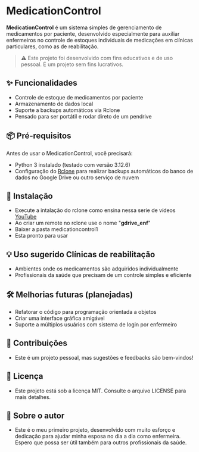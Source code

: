 # MedicationControl

**MedicationControl** é um sistema simples de gerenciamento de medicamentos por paciente, desenvolvido especialmente para auxiliar enfermeiros no controle de estoques individuais de medicações em clínicas particulares, como as de reabilitação.

> ⚠️ Este projeto foi desenvolvido com fins educativos e de uso pessoal. É um projeto sem fins lucrativos.

## ✨ Funcionalidades

- Controle de estoque de medicamentos por paciente
- Armazenamento de dados local
- Suporte a backups automáticos via Rclone
- Pensado para ser portátil e rodar direto de um pendrive

## 📦 Pré-requisitos

Antes de usar o MedicationControl, você precisará:

- Python 3 instalado (testado com versão 3.12.6)
- Configuração do [Rclone](https://rclone.org/) para realizar backups automáticos do banco de dados no Google Drive ou outro serviço de nuvem

## 🚀 Instalação
- Execute a intalação do rclone como ensina nessa serie de vídeos [YouTube](https://www.youtube.com/watch?v=xTpcp5folpw&list=PLhvJ5SM0G08qebM-vI_OpBzCiX3c4rr3L)
- Ao criar um remote no rclone use o nome "**gdrive_enf**"
- Baixer a pasta medicationcontrol1
- Esta pronto para usar

## 💡 Uso sugerido Clínicas de reabilitação

- Ambientes onde os medicamentos são adquiridos individualmente
- Profissionais da saúde que precisam de um controle simples e eficiente

## 🛠️ Melhorias futuras (planejadas)
- Refatorar o código para programação orientada a objetos
- Criar uma interface gráfica amigável
- Suporte a múltiplos usuários com sistema de login por enfermeiro

## 🤝 Contribuições
- Este é um projeto pessoal, mas sugestões e feedbacks são bem-vindos!

## 📝 Licença
- Este projeto está sob a licença MIT. Consulte o arquivo LICENSE para mais detalhes.

## 🙋 Sobre o autor
- Este é o meu primeiro projeto, desenvolvido com muito esforço e dedicação para ajudar minha esposa no dia a dia como enfermeira. Espero que possa ser útil também para outros profissionais da saúde.
